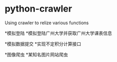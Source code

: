 # python-crawler
Using crawler to relize various functions

*模拟登陆
   *模拟登陆广州大学并获取广州大学课表信息
 
 *模拟数据提交
    *实现不定积分计算接口
 
 *图像爬虫
   *某知名图片网站爬虫
